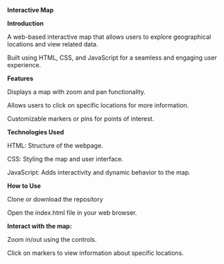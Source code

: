 
**Interactive Map**

**Introduction**

A web-based interactive map that allows users to explore geographical locations and view related data.

Built using HTML, CSS, and JavaScript for a seamless and engaging user experience.

**Features**

Displays a map with zoom and pan functionality.

Allows users to click on specific locations for more information.

Customizable markers or pins for points of interest.

**Technologies Used**

HTML: Structure of the webpage.

CSS: Styling the map and user interface.

JavaScript: Adds interactivity and dynamic behavior to the map.


**How to Use**

Clone or download the repository

Open the index.html file in your web browser.

**Interact with the map:**

Zoom in/out using the controls.

Click on markers to view information about specific locations.
